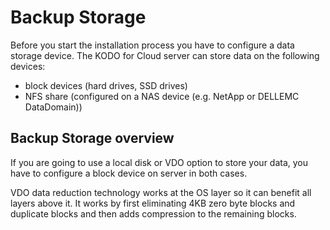 # Backup Storage

Before you start the installation process you have to configure a data storage device. The KODO for Cloud server can store data on the following devices:

* block devices \(hard drives, SSD drives\)
* NFS share \(configured on a NAS device \(e.g. NetApp or DELLEMC  DataDomain\)\)

## Backup Storage overview

If you are going to use a local disk or VDO option to store your data, you have to configure a block device on server in both cases.

VDO data reduction technology works at the OS layer so it can benefit all layers above it. It works by first eliminating 4KB zero byte blocks and duplicate blocks and then adds compression to the remaining blocks.







 





